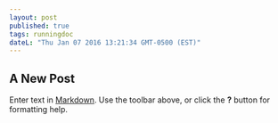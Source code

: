 ```yaml
---
layout: post
published: true
tags: runningdoc
dateL: "Thu Jan 07 2016 13:21:34 GMT-0500 (EST)"
---
```



## A New Post

Enter text in [Markdown](http://daringfireball.net/projects/markdown/). Use the toolbar above, or click the **?** button for formatting help.

